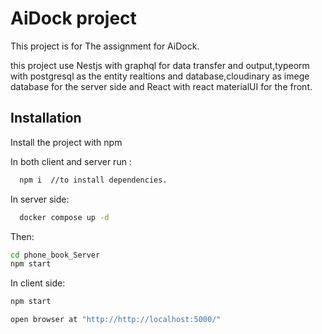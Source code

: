
# AiDock project

This project is for The assignment for AiDock.

this project use Nestjs with graphql for data transfer and output,typeorm with postgresql as the entity realtions and database,cloudinary as imege database for the server
side and React with react materialUI for the front.







## Installation

Install the project with npm

In both client and server run :

```bash
  npm i  //to install dependencies.
```
In server side:
```bash
  docker compose up -d 
```
Then:
```bash
cd phone_book_Server
npm start
```
In client side: 
```bash
npm start
```

```bash
open browser at "http://http://localhost:5000/"
```

